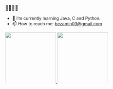 ### 👋👋👋👋



- 🌱 I’m currently learning Java, C and Python.
- 📫 How to reach me: bezamin03@gmail.com

<div>
   <a href="github.com/Bernardo-Zamin">
     <img height= "167em" src="https://github-readme-stats.vercel.app/api?username=Bernardo-Zamin&show_icons=true&theme=midnight-purple"/>
     <img height= "167em" src="https://github-readme-stats.vercel.app/api/top-langs/?username=Bernardo-Zamin&layout=compact&theme=midnight-purple"/>
     </div>
  


